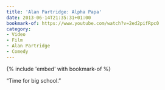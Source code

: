 ```yaml
---
title: 'Alan Partridge: Alpha Papa'
date: 2013-06-14T21:35:31+01:00
bookmark-of: https://www.youtube.com/watch?v=2ed2pifRpc0
category:
- Video
- Film
- Alan Partridge
- Comedy
---
```

{% include 'embed' with bookmark-of %}

“Time for big school.”
